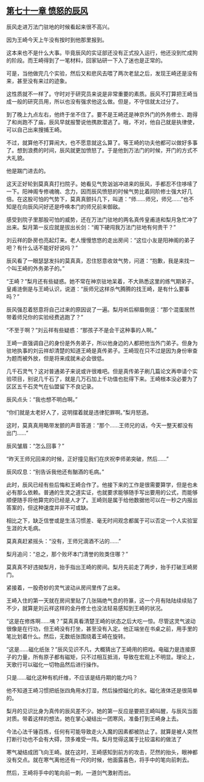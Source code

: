 ## [第七十一章 愤怒的辰风](https://www.xxbiquge.com/11_11207/8855786.html)


  辰风走进万法门驻地的时候看起来很不高兴。

  因为王崎今天上午没有按时到他那里报到。

  这本来也不是什么大事。毕竟辰风的实证部还没有正式投入运行，他还没到忙成狗的阶段。而王崎得到了一笔材料，回家钻研一下入了迷也是正常的。

  可是，当他做完几个实验，然后又和悲风去喂了两次老鼠之后，发现王崎还是没有来，甚至没有来过的迹象。

  这性质就不一样了。守时对于研究员来说是非常重要的素质。辰风不打算把王崎当成一般的研究员用，所以也没有强求他这么做。但是，不守信就太过分了。

  到了晚上九点左右，他终于坐不住了。要不是王崎还是神京外门的外务修士、跑得了和尚跑不了庙，辰风早就报警说他携款潜逃了。哦，不对，他自己就是执律使，可以自己出来搜捕王崎。

  不过，就算他不打算闹大，也不愿意就这么算了。等王崎的功夫他都可以做好多事了。想到浪费的时间，辰风就更加愤怒了。于是他到万法门的时候，开门的方式不大礼貌。

  他是踹门进去的。

  这天正好轮到莫真真打扫院子。她看见气势汹汹冲进来的辰风，手都忍不住哆嗦了一下。阳神阁专修魂魄、念力，因而辰风愤怒的时候气势比着同阶修士强大好几倍。在这股可怕的气势下，莫真真颤抖几下，叫道：“师……师兄，师兄……”也不知是在向辰风问好还是呼唤本门的师兄前来御敌。

  感受到院子里那股可怕的威势，还在万法门驻地的两名真传皇甫涟和梨月急忙冲了出来。梨月第一反应就是拔出长剑：“阁下硬闯我万法门驻地有何贵干？”

  刘云祥的卧房也亮起灯来。老人慢慢悠悠的走出房间：“这位小友是阳神阁的弟子吧？有什么话不能好好说吗？”

  辰风看了一眼瑟瑟发抖的莫真真，忍住怒意收敛气势，问道：“抱歉，我是来找一个叫王崎的外务弟子的。”

  “王崎？”梨月还有些疑惑。她不常在神京驻地呆着，不大熟悉这里的练气期弟子。皇甫涟倒是与王崎认识，说道：“辰师兄这样杀气腾腾的找王崎，是有什么要事吗？”

  辰风强忍着怒意将自己过来的原因说了一遍。梨月听后柳眉倒竖：“那个混蛋居然带着师兄你的实验经费逃跑了？”

  “不至于啊？”刘云祥有些疑惑：“那孩子不是会干这种事的人啊。”

  王崎一直强调自己的身份是外务弟子，所以他身边的人都把他当外门弟子。但身为驻地执事的刘云祥却清楚的知道王崎是真传弟子。王崎现在只不过是因为身份审查为题而被外放，但是将来成就未必会很低。

  几千石灵气？这对普通弟子来说或许很难吧。但是真传弟子刷几篇论文再申请个实验项目，别说几千石了，就是几万石加上千功值也批得下来。王崎根本没必要为了区区五千石灵气在仙盟留下不良记录。

  辰风点头：“我也想不明白啊。”

  “你们就是太老好人了，这明摆着就是违律犯罪啊。”梨月怒道。

  这时，莫真真用略带发颤的声音答道：“那个……王师兄的话，今天一整天都没有出门……”

  辰风皱眉：“怎么回事？”

  “昨天王师兄回来的时候，正好撞见我们在庆祝李师弟突破，然后……”

  辰风叹息：“别告诉我他还有酗酒的毛病。”

  此时，辰风已经有些后悔和王崎合作了。他接下来的工作是很需要算学，但是也未必有那么依赖。普通的生灵之道实证，也就要求能够随手写出要用的公式，而能够顺便随手将他算完的已经是人才了。王崎则是属于给他数据他可以在一秒之内报出答案的，但这种速度并非不可或缺。

  相比之下，缺乏信誉或是生活习惯差、毫无时间观念都属于可以否定一个人实验室生涯的大毛病。

  莫真真赶紧摇头：“没有，王师兄滴酒不沾的……”

  梨月追问：“总之，那个败坏本门清誉的败类住哪？”

  莫真真不好违拗梨月，抬手指出王崎的房间。梨月先前走了两步，抬手打破王崎房门。

  紧接着，一股奇妙的灵气波动从房间里传了出来。

  王崎入住的第一天就在房间里贴了几张隔绝气息的符篆，这一个月有陆陆续续贴了不少，就算是刘云祥这样的金丹修士也没法轻易感知到王崎的状况。

  “这是在修炼啊……咦？”莫真真看清楚王崎的状态之后大吃一惊。尽管这灵气波动很像是在行功，但王崎没有打坐，甚至没有入定。他正端坐在书桌之前，用手里的笔比划着什么。然后，无数纸张围绕着王崎在旋转。

  “这是……磁化纸张？”辰风见识不凡，大概猜出了王崎用的把戏。电磁力是连接原子的力量，所有原子都有磁矩，只不过相互抵消，导致在宏观上不明显。理论上，天歌行可以磁化一切物品然后进行操作。

  只是……磁化这种有机纤维，不应该是结丹期的能力吗？

  他不知道王崎习惯把纸张四角用水打湿，然后操控磁化的水。磁化液体还是很简单的。

  梨月的见识比身为真传的辰风差不少。她的第一反应是要把王崎叫醒，与辰风当面对质。带着这样的想法，她在掌心凝结出一团寒风，准备打到王崎身上去。

  今法心法千锤百炼，任何有可能导致走火入魔的因素都被防止了。就算是被人突然打断行功也不会有大碍，顶多难受一阵。梨月觉得这属于比较温和的做法了

  寒气凝结成团飞向王崎。就在这时，王崎感知到前方的攻击，茫然的抬头，眼神都没有交点。就在寒气离他还有一尺的时候，他面露喜色，将手中的笔向前刺去。

  然后，王崎将手中的笔向前一刺，一道剑气激射而出。
